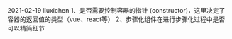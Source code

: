 
2021-02-19 liuxichen
1、是否需要控制容器的指针 (constructor)，这里决定了容器的返回值的类型（vue、react等）
2、步骤化组件在进行步骤化过程中是否可以精简细节